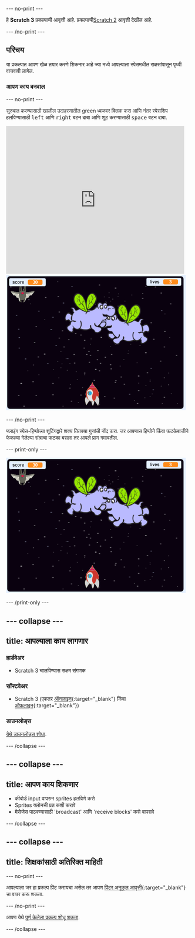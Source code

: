 --- no-print ---

हे **Scratch 3** प्रकल्पाची आवृत्ती आहे. प्रकल्पाची[Scratch 2](https://projects.raspberrypi.org/mr-IN/projects/clone-wars-scratch2) आवृत्ती देखील आहे.

--- /no-print ---

## परिचय

या प्रकल्पात आपण खेळ तयार करणे शिकनार आहे ज्या मध्ये आपल्याला स्पेसमधील राक्षसांपासून पृथ्वी वाचवावी लागेल.

### आपण काय बनवाल

--- no-print ---

सुरुवात करण्यासाठी खालील उदाहरणातील green ध्वजवर क्लिक करा आणि नंतर स्पेसशिप हलविण्यासाठी <kbd>left</kbd> आणि <kbd>right</kbd> बटन दाबा आणि शूट करण्यासाठी <kbd>space</kbd> बटन दाबा.

<div class="scratch-preview">
  <iframe allowtransparency="true" width="485" height="402" src="https://scratch.mit.edu/projects/embed/276887163/?autostart=false" frameborder="0" scrolling="no"></iframe>
  <img src="images/showcase.png">
</div>

--- /no-print ---

फ्लाइंग स्पेस-हिप्पोच्या शूटिंगद्वारे शक्य तितक्या गुणांची नोंद करा. जर आपणास हिप्पोने किंवा फटकेबाजीने फेकल्या गेलेल्या संत्राचा फटका बसला तर आपले प्राण गमावतील.

--- print-only ---

![desc](images/showcase.png)

--- /print-only ---

--- collapse ---
---
title: आपल्याला काय लागणार
---

### हार्डवेअर

+ Scratch 3 चालविण्यास सक्षम संगणक

### सॉफ्टवेअर

+ Scratch 3 (एकतर [ऑनलाइन](https://rpf.io/scratchon){:target="_blank"} किंवा [ऑफलाइन](https://rpf.io/scratchoff){:target="_blank"})

### डाउनलोड्स

[येथे डाउनलोड्स शोधा](http://rpf.io/p/mr-IN/clone-wars-go).

--- /collapse ---

--- collapse ---
---
title: आपण काय शिकणार
---

+ कीबोर्ड input वापरुन sprites हलविणे कसे
+ Sprites क्लोनची प्रत कशी करावे
+ मेसेजेस पाठवण्यासाठी 'broadcast' आणि 'receive blocks' कसे वापरावे

--- /collapse ---

--- collapse ---
---
title: शिक्षकांसाठी अतिरिक्त माहिती
---

--- no-print ---

आपल्याला जर हा प्रकल्प प्रिंट करायचा असेल तर आपण [प्रिंटर अनुकूल आवृत्ती](https://projects.raspberrypi.org/mr-IN/projects/clone-wars/print){:target="_blank"} चा वापर करू शकता.

--- /no-print ---

आपण येथे [पूर्ण केलेला प्रकल्प शोधू शकता](http://rpf.io/p/mr-IN/clone-wars-get).

--- /collapse ---